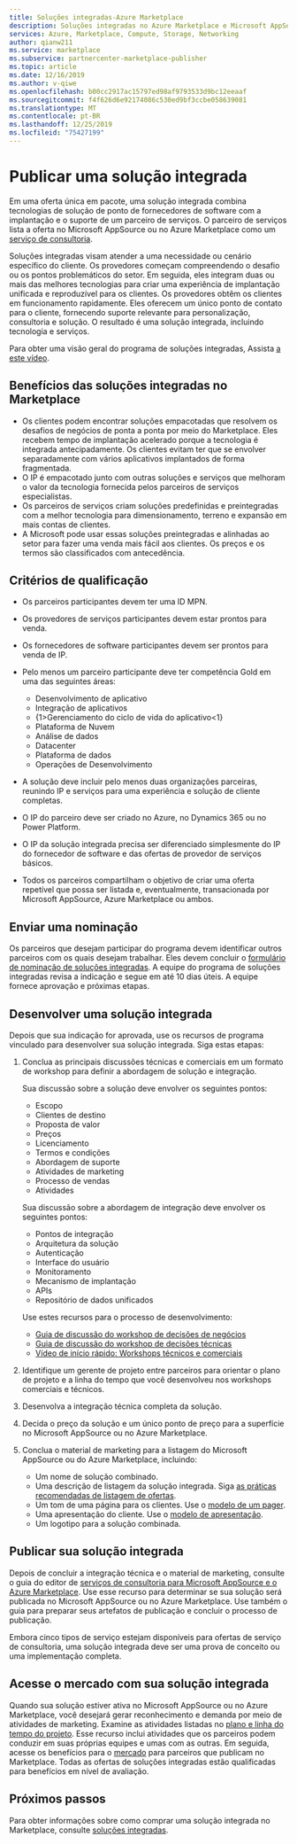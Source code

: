 ```yaml
---
title: Soluções integradas-Azure Marketplace
description: Soluções integradas no Azure Marketplace e Microsoft AppSource
services: Azure, Marketplace, Compute, Storage, Networking
author: qianw211
ms.service: marketplace
ms.subservice: partnercenter-marketplace-publisher
ms.topic: article
ms.date: 12/16/2019
ms.author: v-qiwe
ms.openlocfilehash: b00cc2917ac15797ed98af9793533d9bc12eeaaf
ms.sourcegitcommit: f4f626d6e92174086c530ed9bf3ccbe058639081
ms.translationtype: MT
ms.contentlocale: pt-BR
ms.lasthandoff: 12/25/2019
ms.locfileid: "75427199"
---
```

# <a name="publish-an-integrated-solution"></a>Publicar uma solução integrada

Em uma oferta única em pacote, uma solução integrada combina tecnologias de solução de ponto de fornecedores de software com a implantação e o suporte de um parceiro de serviços. O parceiro de serviços lista a oferta no Microsoft AppSource ou no Azure Marketplace como um [serviço de consultoria](https://docs.microsoft.com/azure/marketplace/consulting-services).

Soluções integradas visam atender a uma necessidade ou cenário específico do cliente. Os provedores começam compreendendo o desafio ou os pontos problemáticos do setor. Em seguida, eles integram duas ou mais das melhores tecnologias para criar uma experiência de implantação unificada e reproduzível para os clientes. Os provedores obtêm os clientes em funcionamento rapidamente. Eles oferecem um único ponto de contato para o cliente, fornecendo suporte relevante para personalização, consultoria e solução. O resultado é uma solução integrada, incluindo tecnologia e serviços.

Para obter uma visão geral do programa de soluções integradas, Assista [a este vídeo](https://aka.ms/AA5qos4).

## <a name="benefits-of-integrated-solutions-in-the-marketplace"></a>Benefícios das soluções integradas no Marketplace

* Os clientes podem encontrar soluções empacotadas que resolvem os desafios de negócios de ponta a ponta por meio do Marketplace. Eles recebem tempo de implantação acelerado porque a tecnologia é integrada antecipadamente. Os clientes evitam ter que se envolver separadamente com vários aplicativos implantados de forma fragmentada.
* O IP é empacotado junto com outras soluções e serviços que melhoram o valor da tecnologia fornecida pelos parceiros de serviços especialistas.
* Os parceiros de serviços criam soluções predefinidas e preintegradas com a melhor tecnologia para dimensionamento, terreno e expansão em mais contas de clientes.
* A Microsoft pode usar essas soluções preintegradas e alinhadas ao setor para fazer uma venda mais fácil aos clientes. Os preços e os termos são classificados com antecedência. 

## <a name="eligibility-criteria"></a>Critérios de qualificação

* Os parceiros participantes devem ter uma ID MPN.
* Os provedores de serviços participantes devem estar prontos para venda.
* Os fornecedores de software participantes devem ser prontos para venda de IP. 
* Pelo menos um parceiro participante deve ter competência Gold em uma das seguintes áreas:

    * Desenvolvimento de aplicativo
    * Integração de aplicativos
    * {1&gt;Gerenciamento do ciclo de vida do aplicativo&lt;1}
    * Plataforma de Nuvem
    * Análise de dados
    * Datacenter
    * Plataforma de dados
    * Operações de Desenvolvimento

* A solução deve incluir pelo menos duas organizações parceiras, reunindo IP e serviços para uma experiência e solução de cliente completas.
* O IP do parceiro deve ser criado no Azure, no Dynamics 365 ou no Power Platform.
* O IP da solução integrada precisa ser diferenciado simplesmente do IP do fornecedor de software e das ofertas de provedor de serviços básicos.
* Todos os parceiros compartilham o objetivo de criar uma oferta repetível que possa ser listada e, eventualmente, transacionada por Microsoft AppSource, Azure Marketplace ou ambos.

## <a name="submit-a-nomination"></a>Enviar uma nominação

Os parceiros que desejam participar do programa devem identificar outros parceiros com os quais desejam trabalhar. Eles devem concluir o [formulário de nominação de soluções integradas](https://aka.ms/AA5qicu). A equipe do programa de soluções integradas revisa a indicação e segue em até 10 dias úteis. A equipe fornece aprovação e próximas etapas. 

## <a name="develop-an-integrated-solution"></a>Desenvolver uma solução integrada 

Depois que sua indicação for aprovada, use os recursos de programa vinculado para desenvolver sua solução integrada. Siga estas etapas: 

1. Conclua as principais discussões técnicas e comerciais em um formato de workshop para definir a abordagem de solução e integração. 

    Sua discussão sobre a solução deve envolver os seguintes pontos:
    * Escopo
    * Clientes de destino
    * Proposta de valor
    * Preços
    * Licenciamento
    * Termos e condições
    * Abordagem de suporte
    * Atividades de marketing
    * Processo de vendas
    * Atividades

    Sua discussão sobre a abordagem de integração deve envolver os seguintes pontos: 
    * Pontos de integração
    * Arquitetura da solução
    * Autenticação
    * Interface do usuário
    * Monitoramento
    * Mecanismo de implantação
    * APIs
    * Repositório de dados unificados

    Use estes recursos para o processo de desenvolvimento:

    * [Guia de discussão do workshop de decisões de negócios](https://aka.ms/AA5qicx)
    * [Guia de discussão do workshop de decisões técnicas](https://aka.ms/AA5qid1)
    * [Vídeo de início rápido: Workshops técnicos e comerciais](https://aka.ms/AA5qos9)

1. Identifique um gerente de projeto entre parceiros para orientar o plano de projeto e a linha do tempo que você desenvolveu nos workshops comerciais e técnicos.

1. Desenvolva a integração técnica completa da solução.

1. Decida o preço da solução e um único ponto de preço para a superfície no Microsoft AppSource ou no Azure Marketplace.

1. Conclua o material de marketing para a listagem do Microsoft AppSource ou do Azure Marketplace, incluindo:

    * Um nome de solução combinado.
    * Uma descrição de listagem da solução integrada. Siga [as práticas recomendadas de listagem de ofertas](https://docs.microsoft.com/azure/marketplace/gtm-offer-listing-best-practices).
    * Um tom de uma página para os clientes. Use o [modelo de um pager](https://aka.ms/AA5s08a).
    * Uma apresentação do cliente. Use o [modelo de apresentação](https://aka.ms/AA5s7ql).
    * Um logotipo para a solução combinada. 

## <a name="publish-your-integrated-solution"></a>Publicar sua solução integrada 

Depois de concluir a integração técnica e o material de marketing, consulte o guia do editor de [serviços de consultoria para Microsoft AppSource e o Azure Marketplace](https://docs.microsoft.com/azure/marketplace/consulting-services). Use esse recurso para determinar se sua solução será publicada no Microsoft AppSource ou no Azure Marketplace. Use também o guia para preparar seus artefatos de publicação e concluir o processo de publicação.

Embora cinco tipos de serviço estejam disponíveis para ofertas de serviço de consultoria, uma solução integrada deve ser uma prova de conceito ou uma implementação completa.

## <a name="go-to-market-with-your-integrated-solution"></a>Acesse o mercado com sua solução integrada 

Quando sua solução estiver ativa no Microsoft AppSource ou no Azure Marketplace, você desejará gerar reconhecimento e demanda por meio de atividades de marketing. Examine as atividades listadas no [plano e linha do tempo do projeto](https://aka.ms/AA5qiuc). Esse recurso inclui atividades que os parceiros podem conduzir em suas próprias equipes e umas com as outras. Em seguida, acesse os benefícios para o [mercado](https://docs.microsoft.com/azure/marketplace/gtm-your-marketplace-benefits#list-trial-and-consulting-benefits) para parceiros que publicam no Marketplace. Todas as ofertas de soluções integradas estão qualificadas para benefícios em nível de avaliação.

## <a name="next-steps"></a>Próximos passos

Para obter informações sobre como comprar uma solução integrada no Marketplace, consulte [soluções integradas](https://docs.microsoft.com/azure/marketplace/integrated-solutions).
